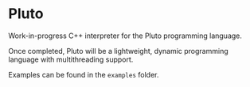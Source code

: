 # Pluto
Work-in-progress C++ interpreter for the Pluto programming language.

Once completed, Pluto will be a lightweight, dynamic programming language with multithreading support.

Examples  can be found in the `examples` folder.